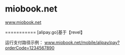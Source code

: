 miobook.net
===========
www.miobook.net

===========
[alipay.go]基于【revel】  

运行支付路径示例： www.miobook.net/mobile/alipay/pay?orderCode=1234567890
